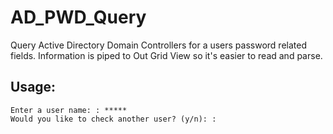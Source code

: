 # AD_PWD_Query

Query Active Directory Domain Controllers for a users password related fields. Information is piped to Out Grid View so it's easier to read and parse.

## Usage: 

```
Enter a user name: : *****
Would you like to check another user? (y/n): :

```
